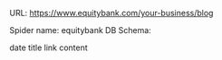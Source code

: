 URL: https://www.equitybank.com/your-business/blog

Spider name: equitybank
DB Schema:

date
title
link
content
